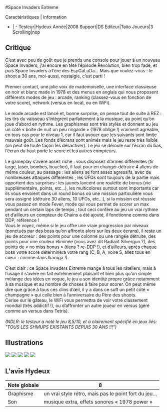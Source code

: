 #Space Invaders Extreme

Caractéristiques | Information
- | -
Testeur|Hydeux
Année|2008
Support|DS
Editeur|Taito
Joueurs|3
Scrolling|nop

## Critique
C’est avec peu de goût que je prends une console pour jouer à un nouveau Space Invaders, j'ai encore en tête l’épisode Revolution, bien trop fade, et puis Space Invaders à l’ère des EspGaLuDa… Mais que voulez-vous : le shoot a 30 ans, moi-aussi, nostalgie, c’est parti ! <br/><br/>Premier contact, une jolie voix de mademoiselle, une interface classieuse en noir et blanc made in 1978 et des menus en anglais qui nous proposent différents modes de jeu : arcade, ranking (classez-vous en fonction de votre score), network (versus en local, ou en WiFi). <br/><br/>Le mode arcade est lancé et, bonne surprise, on pense tout de suite à REZ : les tirs du vaisseau s’intègrent parfaitement à la musique, au point qu’on joue d’abord en rythme. Les graphismes sont très stylés et donnent au jeu un côté « boite de nuit un peu ringarde » (1978 oblige !) vraiment agréable, en tous cas pour le niveau 1, car il faut avouer que les suivants sont limite mauvais goût. Les fonds d’écrans sont animés mais le jeu reste très lisible (on peut de toute façon les désactiver). Le jeu se déroule sur l’écran du bas, l’écran du haut porte le score et les autres compteurs. <br/><br/>Le gameplay s’avère assez riche : vous disposez d’armes différentes (tir large, laser, bombes, bouclier), il faut pour en changer détruire 4 aliens de même couleur, au passage : les aliens se font assez agressifs, avec de nombreuses attaques différentes ; les UFOs sont toujours de la partie mais apportent des surprises : les jaunes lancent une roulette de bonus (vie supplémentaire, points, etc…), les multicolores surtout sont importants car ils vous envoient dans un round bonus où une mission particulière vous sera assigné (détruire 30 aliens, 10 UFOs, etc…), si la mission est réussie vous passez en mode Fever, mode qui vous permet de scorer un max pendant un certain laps de temps ; tout ceci confère au jeu un vrai rythme et d’ailleurs un compteur de Chains a été ajouté, il fonctionne comme dans DDP, référence ! <br/>Vous le voyez, même si le jeu offre une vraie progression par niveaux (ponctués par des boss qu’on affronte alors sur les deux écrans), il reste un jeu de scoreur : des points pour une colonne ou une rangée détruite, des points pour une couleur éliminée (vous avez dit Radiant Silvergun ?), des points de « no miss bonus » (tiens ? re-DDP !), et d’ailleurs, après chaque boss votre score déterminera votre rang (C, B, A, voire S, allez tous en cœur : comme dans Ikaruga !). <br/><br/>C’est clair : ce Space Invaders Extreme mange à tous les râteliers, mais à l’usage il s’avère en fait extrêmement plaisant et bien plus qu’un simple mélange des idées en vogue, le jeu a son identité propre grâce notamment à sa musique et au nombre de choses à faire pour scorer. On peut même dire que grâce à tous ces clins d’œil, il y a dans ce soft un petit côté « champagne » qui colle bien à l’anniversaire du Père des shoots. <br/>Cerise sur le gâteau, le WiFi vous permettra de voir votre classement mondial (très addictif !), ou d’affronter un autre joueur en versus (géré comme un versus dans Tetris). <br/><br/><i>(NDLR: le testeur a noté le jeu 8,5/10, et a clairement spécifié en jeux liés: "TOUS LES SHMUPS EXISTANTS DEPUIS 30 ANS !!!")</i><br/>

## Illustrations
![](http://www.shmup.com/images/thumbs/img_fiche_1_983.jpg)
![](http://www.shmup.com/images/thumbs/img_fiche_2_983.jpg)
![](http://www.shmup.com/images/thumbs/img_fiche_3_983.jpg)
![](http://www.shmup.com/images/thumbs/)
![](http://www.shmup.com/images/thumbs/)

## L'avis Hydeux
Note globale|8
-|-
Graphisme|un vrai style rétro, mais pas le point fort du jeu…
Son|musique extra, effets sonores « 1978 power » 
